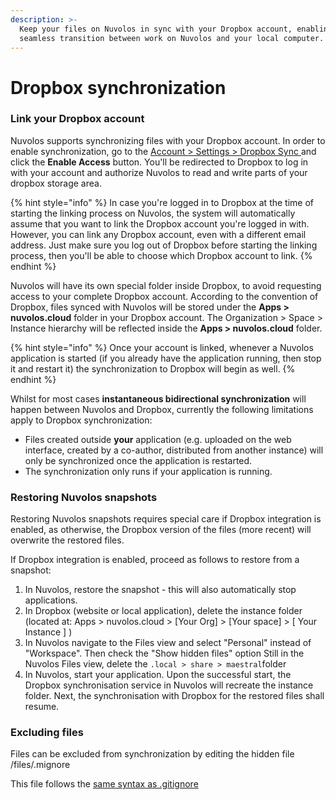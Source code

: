```yaml
---
description: >-
  Keep your files on Nuvolos in sync with your Dropbox account, enabling
  seamless transition between work on Nuvolos and your local computer.
---
```


# Dropbox synchronization

### Link your Dropbox account

Nuvolos supports synchronizing files with your Dropbox account. In order to enable synchronization, go to the [Account >  Settings > Dropbox Sync ](https://az.nuvolos.cloud/user/settings/dropbox) and click the **Enable Access** button. You'll be redirected to Dropbox to log in with your account and authorize Nuvolos to read and write parts of your dropbox storage area.

{% hint style="info" %}
In case you're logged in to Dropbox at the time of starting the linking process on Nuvolos, the system will automatically assume that you want to link the Dropbox account you're logged in with. However, you can link any Dropbox account, even with a different email address. Just make sure you log out of Dropbox before starting the linking process, then you'll be able to choose which Dropbox account to link.&#x20;
{% endhint %}

Nuvolos will have its own special folder inside Dropbox, to avoid requesting access to your complete Dropbox account. According to the convention of Dropbox, files synced with Nuvolos will be stored under the **Apps > nuvolos.cloud** folder in your Dropbox account. The Organization > Space > Instance hierarchy will be reflected inside the **Apps > nuvolos.cloud** folder.

{% hint style="info" %}
Once your account is linked, whenever a Nuvolos application is started (if you already have the application running, then stop it and restart it) the synchronization to Dropbox will begin as well.
{% endhint %}

Whilst for most cases **instantaneous bidirectional synchronization** will happen between Nuvolos and Dropbox, currently the following limitations apply to Dropbox synchronization:

* Files created outside **your** application (e.g. uploaded on the web interface, created by a co-author, distributed from another instance) will only be synchronized once the application is restarted.
* The synchronization only runs if your application is running.

### Restoring Nuvolos snapshots

Restoring Nuvolos snapshots requires special care if Dropbox integration is enabled, as otherwise, the Dropbox version of the files (more recent) will overwrite the restored files.

If Dropbox integration is enabled, proceed as follows to restore from a snapshot:

1. In Nuvolos, restore the snapshot - this will also automatically stop applications.
2. In Dropbox (website or local application), delete the instance folder (located at: Apps > nuvolos.cloud > \[Your Org] > \[Your space] > \[ Your Instance ] )
3. In Nuvolos navigate to the Files view and select "Personal" instead of "Workspace". Then check the "Show hidden files" option Still in the Nuvolos Files view, delete the `.local > share > maestral`folder
4. In Nuvolos, start your application. Upon the successful start, the Dropbox synchronisation service in Nuvolos will recreate the instance folder. Next, the synchronisation with Dropbox for the restored files shall resume.

### Excluding files

Files can be excluded from synchronization by editing the hidden file /files/.mignore&#x20;

This file follows the [same syntax as .gitignore ](https://git-scm.com/docs/gitignore#\_pattern\_format)
